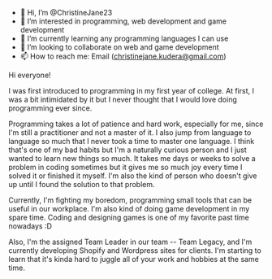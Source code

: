 - 👋 Hi, I’m @ChristineJane23
- 👀 I’m interested in programming, web development and game development
- 🌱 I’m currently learning any programming languages I can use
- 💞️ I’m looking to collaborate on web and game development
- 📫 How to reach me: Email (christinejane.kudera@gmail.com)

Hi everyone!

I was first introduced to programming in my first year of college. At first, I was a bit intimidated by it but I never thought that I would love doing programming ever since.

Programming takes a lot of patience and hard work, especially for me, since I'm still a practitioner and not a master of it. I also jump from language to language so much that I never took a time to master one language. I think that's one of my bad habits but I'm a naturally curious person and I just wanted to learn new things so much. It takes me days or weeks to solve a problem in coding sometimes but it gives me so much joy every time I solved it or finished it myself. I'm also the kind of person who doesn't give up until I found the solution to that problem.

Currently, I'm fighting my boredom, programming small tools that can be useful in our workplace. I'm also kind of doing game development in my spare time. Coding and designing games is one of my favorite past time nowadays :D

Also, I'm the assigned Team Leader in our team -- Team Legacy, and I'm currently developing Shopify and Wordpress sites for clients. I'm starting to learn that it's kinda hard to juggle all of your work and hobbies at the same time.

<!---
ChristineJane23/ChristineJane23 is a ✨ special ✨ repository because its `README.md` (this file) appears on your GitHub profile.
You can click the Preview link to take a look at your changes.
--->
